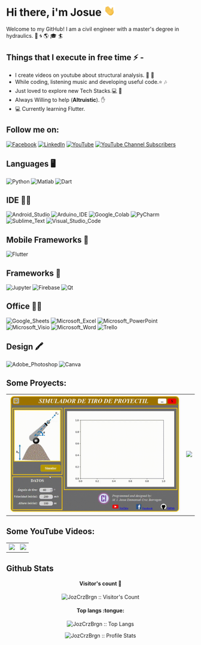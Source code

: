 # Hi there, i'm Josue <img src="/src/wave.gif" width="30px">

Welcome to my GitHub! I am a civil engineer with a master's degree in hydraulics. 🌊 🌀 🌎 🎓 🏄

<!-- PONER UN BANNER CON GIFT
<a href="https://asmit2952.github.io/"><img src="/src/profile_banner.gif"></a>
-->


## Things that I execute in free time ⚡ -  
  - I create videos on youtube about structural analysis. 🎢 🌉
  - While coding, listening music and developing useful code.⭐️ 🎶
  - Just loved to explore new Tech Stacks.💻 📱
  - Always Willing to help (**Altruistic**). ✋ 
  - 💻 Currently learning Flutter.

## Follow me on:
<!-- Your badges -->
<!-- [![Medium](https://img.shields.io/badge/-@joykishan120-black?style=flat&logo=Medium&logoColor=white)](https://medium.com/@joykishan120) -->
<!-- [![Gmail](https://img.shields.io/badge/-ing.cruzbarragan-c14438?style=flat&logo=Gmail&logoColor=white)](mailto:ing.cruzbarragan@gmail.com) -->
<!-- [![Telegram](https://img.shields.io/badge/-@jozcrzbrgn-blue?style=flat&logo=Telegram&logoColor=white)](https://t.me/jozcrzbrgn) -->
<!-- [![Instagram](https://img.shields.io/badge/-joykishan_sharma-c13584?style=flat&labelColor=c13584&logo=instagram&logoColor=white)](https://www.instagram.com/joykishan_sharma) -->
[![Facebook](https://img.shields.io/badge/Facebook-1877F2?style=for-the-badge&logo=facebook&logoColor=white)](https://www.facebook.com/CodeIngenieriaProgramacion)
[![LinkedIn](https://img.shields.io/badge/LinkedIn-0077B5?style=for-the-badge&logo=linkedin&logoColor=white)](https://www.linkedin.com/in/josu%C3%A9-emmanuel-cruz-barrag%C3%A1n-559959158/)
[![YouTube](https://img.shields.io/badge/YouTube-FF0000?style=for-the-badge&logo=youtube&logoColor=white)](https://youtube.com/channel/UCBt557uIeCdXjQ7R_A4NGkw)
[![YouTube Channel Subscribers](https://img.shields.io/youtube/channel/subscribers/UCBt557uIeCdXjQ7R_A4NGkw?style=social)](https://youtube.com/channel/UCBt557uIeCdXjQ7R_A4NGkw?sub_confirmation=1)

## Languages 🖥️

<!-- Logos utiles
https://github.com/alexandresanlim/Badges4-README.md-Profile -->
![Python](https://img.shields.io/badge/Python-FFD43B?style=for-the-badge&logo=python&logoColor=blue)
![Matlab](https://img.shields.io/badge/Matlab-FD3A5C?style=for-the-badge&logo=Mathworks&logoColor=white)
![Dart](https://img.shields.io/badge/Dart-0175C2?style=for-the-badge&logo=dart&logoColor=white)

## IDE 👩‍💻

![Android_Studio](https://img.shields.io/badge/Android_Studio-3DDC84?style=for-the-badge&logo=android-studio&logoColor=white)
![Arduino_IDE](https://img.shields.io/badge/Arduino_IDE-00979D?style=for-the-badge&logo=arduino&logoColor=white)
![Google_Colab](https://img.shields.io/badge/Colab-F9AB00?style=for-the-badge&logo=googlecolab&color=525252)
![PyCharm](https://img.shields.io/badge/PyCharm-000000.svg?&style=for-the-badge&logo=PyCharm&logoColor=white)
![Sublime_Text](https://img.shields.io/badge/sublime_text-%23575757.svg?&style=for-the-badge&logo=sublime-text&logoColor=important)
![Visual_Studio_Code](https://img.shields.io/badge/Visual_Studio_Code-0078D4?style=for-the-badge&logo=visual%20studio%20code&logoColor=white)

## Mobile Frameworks 📱 

![Flutter](https://img.shields.io/badge/Flutter-02569B?style=for-the-badge&logo=flutter&logoColor=white)

## Frameworks 🚀

![Jupyter](https://img.shields.io/badge/Jupyter-F37626.svg?&style=for-the-badge&logo=Jupyter&logoColor=white)
![Firebase](https://img.shields.io/badge/firebase-ffca28?style=for-the-badge&logo=firebase&logoColor=black)
![Qt](https://img.shields.io/badge/Qt-41CD52?style=for-the-badge&logo=qt&logoColor=white)

## Office 👨‍💻

![Google_Sheets](https://img.shields.io/badge/Google%20Sheets-34A853?style=for-the-badge&logo=google-sheets&logoColor=white)
![Microsoft_Excel](https://img.shields.io/badge/Microsoft_Excel-217346?style=for-the-badge&logo=microsoft-excel&logoColor=white)
![Microsoft_PowerPoint](https://img.shields.io/badge/Microsoft_PowerPoint-B7472A?style=for-the-badge&logo=microsoft-powerpoint&logoColor=white)
![Microsoft_Visio](https://img.shields.io/badge/Microsoft_Visio-3955A3?style=for-the-badge&logo=microsoft-visio&logoColor=white)
![Microsoft_Word](https://img.shields.io/badge/Microsoft_Word-2B579A?style=for-the-badge&logo=microsoft-word&logoColor=white)
![Trello](https://img.shields.io/badge/Trello-0052CC?style=for-the-badge&logo=trello&logoColor=white)

## Design 🖍 
![Adobe_Photoshop](https://img.shields.io/badge/Adobe%20Photoshop-31A8FF?style=for-the-badge&logo=Adobe%20Photoshop&logoColor=black)
![Canva](https://img.shields.io/badge/Canva-%2300C4CC.svg?&style=for-the-badge&logo=Canva&logoColor=white)

## Some Proyects:
<!-- Tabla -->
<table style="width:100%">
  <!-- Renglon Uno -->
  <tr>
    <!-- Columna Uno -->
    <td>
      <a href="https://www.youtube.com/watch?v=ZJCBINksbjg">
          <img src="/src/proyectil.gif">
      </a>
    </td>
    <!-- Columna Dos -->
    <td>
	    <a href="https://youtu.be/RFdJw0wjPAc">
  	    <img src="http://i3.ytimg.com/vi/OnwEA505COE/maxresdefault.jpg">
      </a>
    </td>
    <!-- Columna Tres
    <td>
      <a href="https://youtu.be/hGIzLGgf3Bo">
  		  <img src="http://i3.ytimg.com/vi/hGIzLGgf3Bo/maxresdefault.jpg">
      </a>
    </td>
    -->
  </tr>
</table>

## Some YouTube Videos:
<!-- Tabla -->
<table style="width:100%">
  <!-- Renglon Uno -->
  <tr>
    <!-- Columna Uno -->
    <td>
      <a href="https://www.youtube.com/watch?v=ZJCBINksbjg">
          <img src="http://i3.ytimg.com/vi/ZJCBINksbjg/maxresdefault.jpg">
      </a>
    </td>
    <!-- Columna Dos -->
    <td>
	    <a href="https://youtu.be/RFdJw0wjPAc">
  	    <img src="http://i3.ytimg.com/vi/OnwEA505COE/maxresdefault.jpg">
      </a>
    </td>
    <!-- Columna Tres
    <td>
      <a href="https://youtu.be/hGIzLGgf3Bo">
  		  <img src="http://i3.ytimg.com/vi/hGIzLGgf3Bo/maxresdefault.jpg">
      </a>
    </td>
    -->
  </tr>
</table>

## Github Stats

<h4 align="center">Visitor's count 🙋</h4>

<p align="center"><img src="https://profile-counter.glitch.me/{JozCrzBrgn}/count.svg" alt="JozCrzBrgn :: Visitor's Count" /></p>

<h4 align="center">Top langs :tongue:</h4>

<p align="center"><img src="https://github-readme-stats.vercel.app/api/top-langs/?username=JozCrzBrgn&langs_count=10&theme=tokyonight&layout=compact" alt="JozCrzBrgn :: Top Langs" /></p>

<p align="center"><img src="https://github-readme-stats.vercel.app/api?username=JozCrzBrgn&show_icons=true&title_color=fff&icon_color=79ff97&text_color=9f9f9f&bg_color=151515" alt="JozCrzBrgn :: Profile Stats" /></p>





